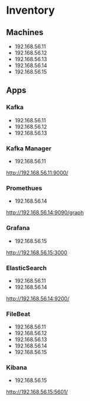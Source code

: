 # Inventory

## Machines

* 192.168.56.11
* 192.168.56.12
* 192.168.56.13
* 192.168.56.14
* 192.168.56.15

## Apps

### Kafka

* 192.168.56.11
* 192.168.56.12
* 192.168.56.13

### Kafka Manager

* 192.168.56.11

http://192.168.56.11:9000/

### Promethues

* 192.168.56.14

http://192.168.56.14:9090/graph

### Grafana

* 192.168.56.15

http://192.168.56.15:3000

### ElasticSearch

* 192.168.56.11
* 192.168.56.14

http://192.168.56.14:9200/

### FileBeat

* 192.168.56.11
* 192.168.56.12
* 192.168.56.13
* 192.168.56.14
* 192.168.56.15

### Kibana

* 192.168.56.15

http://192.168.56.15:5601/